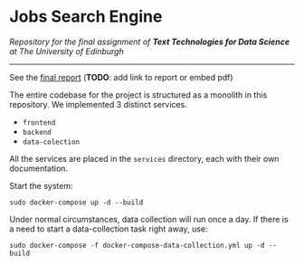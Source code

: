 # Jobs Search Engine

*Repository for the final assignment of* ***Text Technologies for Data Science*** *at The University of Edinburgh*

---

See the [final report]() (**TODO**: add link to report or embed pdf)

The entire codebase for the project is structured as a monolith in this repository. We implemented 3 distinct services.

- `frontend`
- `backend`
- `data-colection`

All the services are placed in the `services` directory, each with their own documentation.

Start the system:
```
sudo docker-compose up -d --build
```

Under normal circumstances, data collection will run once a day. If there is a need to start a data-collection task right away, use:
```
sudo docker-compose -f docker-compose-data-collection.yml up -d --build
```